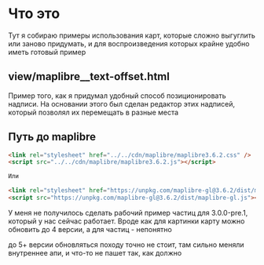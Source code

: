 # Что это
Тут я собираю примеры использования карт, которые сложно выгуглить или заново придумать, и для воспроизведения которых крайне удобно иметь готовый пример

## view/maplibre__text-offset.html

Пример того, как я придумал удобный способ позиционировать надписи. На основании этого был сделан редактор этих надписей, который позволял их перемещать в разные места



## Путь до maplibre
```html
<link rel="stylesheet" href="../../cdn/maplibre/maplibre3.6.2.css" />
<script src="../../cdn/maplibre/maplibre3.6.2.js"></script>

Или

<link rel="stylesheet" href="https://unpkg.com/maplibre-gl@3.6.2/dist/maplibre-gl.css" />
<script src="https://unpkg.com/maplibre-gl@3.6.2/dist/maplibre-gl.js"></script>
```



У меня не получилось сделать рабочий пример частиц для 3.0.0-pre.1, который у нас сейчас работает. Вроде как для картинки карту можно обновить до 4 версии, а для частиц - непонятно

до 5+ версии обновляться походу точно не стоит, там сильно меняли внутреннее апи, и что-то не пашет так, как должно
